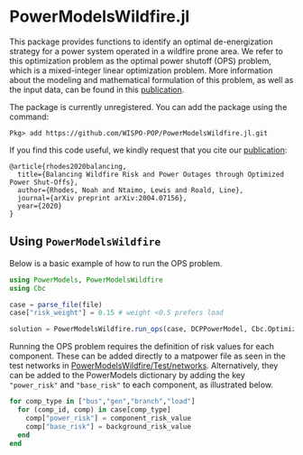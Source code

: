 # PowerModelsWildfire.jl

This package provides functions to identify an optimal de-energization strategy for a power system operated in a wildfire prone area.  We refer to this optimization problem as the optimal power shutoff (OPS) problem, which is a mixed-integer linear optimization problem. More information about the modeling and mathematical formulation of this problem, as well as the input data, can be found in this [publication](https://arxiv.org/abs/2004.07156).

The package is currently unregistered.  You can add the package using the command:
```
Pkg> add https://github.com/WISPO-POP/PowerModelsWildfire.jl.git
```
If you find this code useful, we kindly request that you cite our [publication](https://arxiv.org/abs/2004.07156):

```
@article{rhodes2020balancing,
  title={Balancing Wildfire Risk and Power Outages through Optimized Power Shut-Offs},
  author={Rhodes, Noah and Ntaimo, Lewis and Roald, Line},
  journal={arXiv preprint arXiv:2004.07156},
  year={2020}
}
```


## Using `PowerModelsWildfire`
Below is a basic example of how to run the OPS problem.
```Julia
using PowerModels, PowerModelsWildfire
using Cbc

case = parse_file(file)
case["risk_weight"] = 0.15 # weight <0.5 prefers load

solution = PowerModelsWildfire.run_ops(case, DCPPowerModel, Cbc.Optimizer);
```

Running the OPS problem requires the definition of risk values for each component. These can be added directly to a matpower file as seen in the test networks in [PowerModelsWildfire/Test/networks](https://github.com/WISPO-POP/PowerModelsWildfire.jl/tree/master/test/networks). Alternatively, they can be added to the PowerModels dictionary by adding the key `"power_risk"` and `"base_risk"` to each component, as illustrated below.

```Julia
for comp_type in ["bus","gen","branch","load"]
  for (comp_id, comp) in case[comp_type]
    comp["power_risk"] = component_risk_value
    comp["base_risk"] = background_risk_value
  end
end
```


